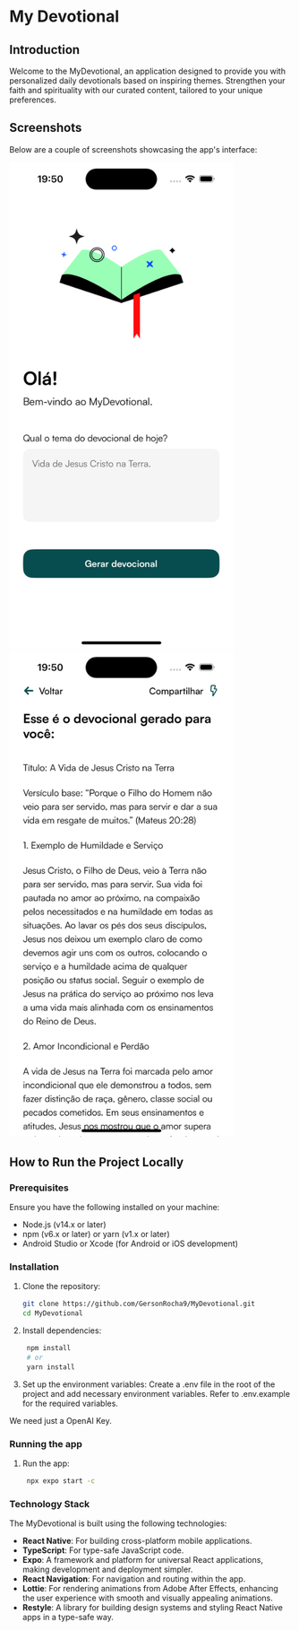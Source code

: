 # My Devotional

## Introduction
Welcome to the MyDevotional, an application designed to provide you with personalized daily devotionals based on inspiring themes. Strengthen your faith and spirituality with our curated content, tailored to your unique preferences.

## Screenshots
Below are a couple of screenshots showcasing the app's interface:

<img src="./assets/screenshots/home.png" alt="Screenshot 1" width="400" /> <img src="./assets/screenshots/devotional.png" alt="Screenshot 2" width="400" />

## How to Run the Project Locally

### Prerequisites
Ensure you have the following installed on your machine:
- Node.js (v14.x or later)
- npm (v6.x or later) or yarn (v1.x or later)
- Android Studio or Xcode (for Android or iOS development)

### Installation

1. Clone the repository:
   ```bash
   git clone https://github.com/GersonRocha9/MyDevotional.git
   cd MyDevotional

2. Install dependencies:
   ```bash
    npm install
    # or
    yarn install

3. Set up the environment variables:
Create a .env file in the root of the project and add necessary environment variables. Refer to .env.example for the required variables.

We need just a OpenAI Key.

### Running the app

1. Run the app:
   ```bash
    npx expo start -c

### Technology Stack
The MyDevotional is built using the following technologies:

- **React Native**: For building cross-platform mobile applications.
- **TypeScript**: For type-safe JavaScript code.
- **Expo**: A framework and platform for universal React applications, making development and deployment simpler.
- **React Navigation**: For navigation and routing within the app.
- **Lottie**: For rendering animations from Adobe After Effects, enhancing the user experience with smooth and visually appealing animations.
- **Restyle**: A library for building design systems and styling React Native apps in a type-safe way.

